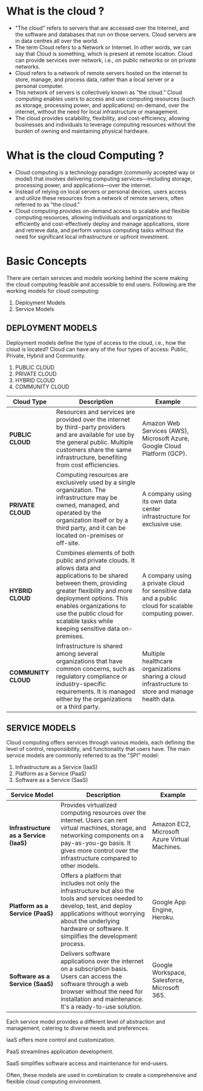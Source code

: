 # What is the cloud ?

- "The cloud" refers to servers that are accessed over the Internet, and the software and databases that run on those servers. Cloud servers are in data centres all over the world.
- The term Cloud refers to a Network or Internet. In other words, we can say that Cloud is something, which is present at remote location. Cloud can provide services over network, i.e., on public networks or on private networks.
- Cloud refers to a network of remote servers hosted on the internet to store, manage, and process data, rather than a local server or a personal computer.
- This network of servers is collectively known as "the cloud." Cloud computing enables users to access and use computing resources (such as storage, processing power, and applications) on-demand, over the internet, without the need for local infrastructure or management.
- The cloud provides scalability, flexibility, and cost-efficiency, allowing businesses and individuals to leverage computing resources without the burden of owning and maintaining physical hardware.

# What is the cloud Computing ?

- Cloud computing is a technology paradigm (commonly accepted way or model) that involves delivering computing services—including storage, processing power, and applications—over the internet.
- Instead of relying on local servers or personal devices, users access and utilize these resources from a network of remote servers, often referred to as "the cloud."
- Cloud computing provides on-demand access to scalable and flexible computing resources, allowing individuals and organizations to efficiently and cost-effectively deploy and manage applications, store and retrieve data, and perform various computing tasks without the need for significant local infrastructure or upfront investment.

# Basic Concepts
There are certain services and models working behind the scene making the cloud computing feasible and accessible to end users. Following are the working models for cloud computing:
1. Deployment Models
2. Service Models

## DEPLOYMENT MODELS
Deployment models define the type of access to the cloud, i.e., how the cloud is located? Cloud can have any of the four types of access: Public, Private, Hybrid and Community.

1. PUBLIC CLOUD
2. PRIVATE CLOUD
3. HYBRID CLOUD
4. COMMUNITY CLOUD

| Cloud Type       | Description                                                                                                    | Example                                                                      |
|------------------|----------------------------------------------------------------------------------------------------------------|------------------------------------------------------------------------------|
| **PUBLIC CLOUD** | Resources and services are provided over the internet by third-party providers and are available for use by the general public. Multiple customers share the same infrastructure, benefiting from cost efficiencies. | Amazon Web Services (AWS), Microsoft Azure, Google Cloud Platform (GCP). |
| **PRIVATE CLOUD**| Computing resources are exclusively used by a single organization. The infrastructure may be owned, managed, and operated by the organization itself or by a third party, and it can be located on-premises or off-site. | A company using its own data center infrastructure for exclusive use.  |
| **HYBRID CLOUD** | Combines elements of both public and private clouds. It allows data and applications to be shared between them, providing greater flexibility and more deployment options. This enables organizations to use the public cloud for scalable tasks while keeping sensitive data on-premises. | A company using a private cloud for sensitive data and a public cloud for scalable computing power. |
| **COMMUNITY CLOUD** | Infrastructure is shared among several organizations that have common concerns, such as regulatory compliance or industry-specific requirements. It is managed either by the organizations or a third party. | Multiple healthcare organizations sharing a cloud infrastructure to store and manage health data. |




## SERVICE MODELS

Cloud computing offers services through various models, each defining the level of control, responsibility, and functionality that users have. The main service models are commonly referred to as the "SPI" model:

1. Infrastructure as a Service (IaaS)
2. Platform as a Service (PaaS)
3. Software as a Service (SaaS)

| Service Model               | Description                                                                                                                      | Example                                            |
|-----------------------------|----------------------------------------------------------------------------------------------------------------------------------|----------------------------------------------------|
| **Infrastructure as a Service (IaaS)** | Provides virtualized computing resources over the internet. Users can rent virtual machines, storage, and networking components on a pay-as-you-go basis. It gives more control over the infrastructure compared to other models. | Amazon EC2, Microsoft Azure Virtual Machines. |
| **Platform as a Service (PaaS)** | Offers a platform that includes not only the infrastructure but also the tools and services needed to develop, test, and deploy applications without worrying about the underlying hardware or software. It simplifies the development process. | Google App Engine, Heroku.                  |
| **Software as a Service (SaaS)** | Delivers software applications over the internet on a subscription basis. Users can access the software through a web browser without the need for installation and maintenance. It's a ready-to-use solution. | Google Workspace, Salesforce, Microsoft 365. |






Each service model provides a different level of abstraction and management, catering to diverse needs and preferences. 

IaaS offers more control and customization. 

PaaS streamlines application development.

SaaS simplifies software access and maintenance for end-users. 

Often, these models are used in combination to create a comprehensive and flexible cloud computing environment.






